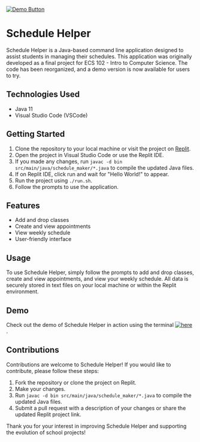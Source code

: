 [![Demo Button](https://img.shields.io/badge/DEMO-blueviolet?style=for-the-badge&logo=replit)](<https://replit.com/@jgavrilo/javaPlanner?v=1>)

# Schedule Helper

Schedule Helper is a Java-based command line application designed to assist students in managing their schedules. This application was originally developed as a final project for ECS 102 - Intro to Computer Science. The code has been reorganized, and a demo version is now available for users to try.

## Technologies Used

* Java 11
* Visual Studio Code (VSCode)

## Getting Started

1. Clone the repository to your local machine or visit the project on [Replit](https://replit.com/).
2. Open the project in Visual Studio Code or use the Replit IDE.
3. If you made any changes, run `javac -d bin src/main/java/schedule_maker/*.java` to compile the updated Java files.
4. If on Replit IDE, click run and wait for "Hello World!" to appear.
5. Run the project using `./run.sh`.
6. Follow the prompts to use the application.

## Features

* Add and drop classes
* Create and view appointments
* View weekly schedule
* User-friendly interface

## Usage

To use Schedule Helper, simply follow the prompts to add and drop classes, create and view appointments, and view your weekly schedule. All data is securely stored in text files on your local machine or within the Replit environment.

## Demo

Check out the demo of Schedule Helper in action using the terminal [![here](https://img.shields.io/badge/DEMO-blueviolet?style=for-the-badge&logo=replit)](<https://replit.com/@jgavrilo/javaPlanner?v=1>)
.

## Contributions

Contributions are welcome to Schedule Helper! If you would like to contribute, please follow these steps:

1. Fork the repository or clone the project on Replit.
2. Make your changes.
3. Run `javac -d bin src/main/java/schedule_maker/*.java` to compile the updated Java files.
4. Submit a pull request with a description of your changes or share the updated Replit project link.

Thank you for your interest in improving Schedule Helper and supporting the evolution of school projects!
